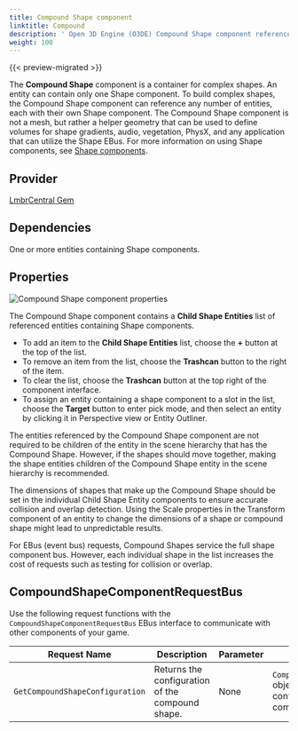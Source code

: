 ```yaml
---
title: Compound Shape component
linktitle: Compound
description: ' Open 3D Engine (O3DE) Compound Shape component reference. '
weight: 100
---
```


{{< preview-migrated >}}

The **Compound Shape** component is a container for complex shapes. An entity can contain only one Shape component. To build complex shapes, the Compound Shape component can reference any number of entities, each with their own Shape component. The Compound Shape component is not a mesh, but rather a helper geometry that can be used to define volumes for shape gradients, audio, vegetation, PhysX, and any application that can utilize the Shape EBus. For more information on using Shape components, see [Shape components](/docs/user-guide/components/reference/shape/_index.md).

## Provider ##

[LmbrCentral Gem](/docs/user-guide/gems/reference/lmbr-central.md)

## Dependencies ##

One or more entities containing Shape components.

## Properties ##

![Compound Shape component properties](/images/user-guide/components/reference/shape/compound-shape-component-ui-01.png)

The Compound Shape component contains a **Child Shape Entities** list of referenced entities containing Shape components.

* To add an item to the **Child Shape Entities** list, choose the **+** button at the top of the list.
* To remove an item from the list, choose the **Trashcan** button to the right of the item.
* To clear the list, choose the **Trashcan** button at the top right of the component interface.
* To assign an entity containing a shape component to a slot in the list, choose the **Target** button to enter pick mode, and then select an entity by clicking it in Perspective view or Entity Outliner.

The entities referenced by the Compound Shape component are not required to be children of the entity in the scene hierarchy that has the Compound Shape. However, if the shapes should move together, making the shape entities children of the Compound Shape entity in the scene hierarchy is recommended.

The dimensions of shapes that make up the Compound Shape should be set in the individual Child Shape Entity components to ensure accurate collision and overlap detection. Using the Scale properties in the Transform component of an entity to change the dimensions of a shape or compound shape might lead to unpredictable results.

For EBus (event bus) requests, Compound Shapes service the full shape component bus. However, each individual shape in the list increases the cost of requests such as testing for collision or overlap.

## CompoundShapeComponentRequestBus ##

Use the following request functions with the `CompoundShapeComponentRequestBus` EBus interface to communicate with other components of your game.

| Request Name | Description | Parameter | Return | Scriptable |
|-|-|-|-|-|
| `GetCompoundShapeConfiguration` | Returns the configuration of the compound shape. | None | `CompoundShapeConfiguration` object that contains the configuration for the compound shape. | Yes |
